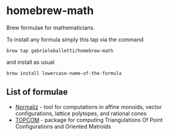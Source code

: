 # homebrew-math
Brew formulae for mathematicians.

To install any formula simply this tap via the command

    brew tap gabrieleballetti/homebrew-math

and install as usual

    brew install lowercase-name-of-the-formula

## List of formulae

- [Normaliz](https://www.normaliz.uni-osnabrueck.de/) - tool for computations in affine monoids, vector configurations, lattice polytopes, and rational cones
- [TOPCOM](http://www.rambau.wm.uni-bayreuth.de/TOPCOM/) - package for computing Triangulations Of Point Configurations and Oriented Matroids
